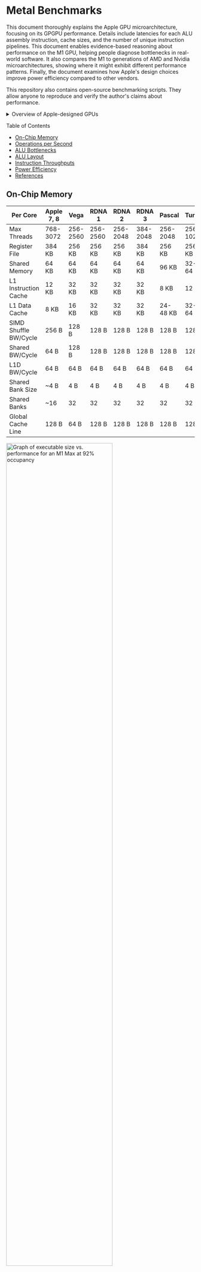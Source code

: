 # Metal Benchmarks

This document thoroughly explains the Apple GPU microarchitecture, focusing on its GPGPU performance. Details include latencies for each ALU assembly instruction, cache sizes, and the number of unique instruction pipelines. This document enables evidence-based reasoning about performance on the M1 GPU, helping people diagnose bottlenecks in real-world software. It also compares the M1 to generations of AMD and Nvidia microarchitectures, showing where it might exhibit different performance patterns. Finally, the document examines how Apple's design choices improve power efficiency compared to other vendors.

This repository also contains open-source benchmarking scripts. They allow anyone to reproduce and verify the author's claims about performance.

<details>
<summary>Overview of Apple-designed GPUs</summary>

| Apple GPU | Generation | Clock Speed | Cores | GFLOPS F32 | GFLOPS F16 | GOPS I16/I32 | L2 Cache | L3 Cache |
| --------- | ---------- | ----------: | ----: | ---------: | ---------: | -----------: | -------: | -------: |
| A14 | Apple 7 | 1278 MHz | 4 | 654 | 1309 | 654 | TBD | 16 MB |
| M1 | Apple 7 | 1278 MHz | 8 | 2617 | 2617 | 1309 | 768 KB | 8 MB |
| M1 Pro | Apple 7 | 1296 MHz | 16 | 5308 | 5308 | 2654 | 256 KB | 24 MB |
| M1 Max | Apple 7 | 1296 MHz | 32 | 10620 | 10620 | 5308 | 512 KB | 48 MB |
| M1 Ultra | Apple 7 | 1296 MHz | 64 | 21230 | 21230 | 10620 | 1 MB | 96 MB |
| A15 | Apple 8 | 1338 MHz | 5 | 1713 | 1713 | 856 | TBD | 32 MB |
| M2 | Apple 8 | 1398 MHz | 10 | 3579 | 3579 | 1789 | ~1.5 MB | 8 MB |
| A16 | Apple 8 | ~1398 MHz | 5 | ~1789 | ~1789 | ~895 | TBD | 24 MB |
| M2 Pro | Apple 8 | 1398 MHz | 19 | 6800 | 6800 | 3400 | ~512 KB | 24 MB |
| M2 Max | Apple 8 | 1398 MHz | 38 | 13600 | 13600 | 6800 | ~1 MB | 48 MB |

</details>

Table of Contents
- [On-Chip Memory](#on-chip-memory)
- [Operations per Second](#operations-per-second)
- [ALU Bottlenecks](#alu-bottlenecks)
- [ALU Layout](#alu-layout)
- [Instruction Throughputs](#instruction-throughputs)
- [Power Efficiency](#power-efficiency)
- [References](#references)

## On-Chip Memory

| Per Core              | Apple 7, 8 | Vega     | RDNA 1    | RDNA 2   | RDNA 3 | Pascal | Turing | Ampere, Ada |
| --------              | ---------- | -----    | --------- | ------   | ------ | ------ | ------ | ----------- |
| Max Threads           | 768-3072   | 256-2560 | 256-2560  | 256-2048 | 384-2048 | 256-2048 | 256-1024 | 256-1536 |
| Register File         | 384 KB     | 256 KB   | 256 KB    | 256 KB   | 384 KB | 256 KB | 256 KB | 256 KB |
| Shared Memory         | 64 KB      | 64 KB    | 64 KB     | 64 KB    | 64 KB | 96 KB | 32-64 KB | 8-100 KB |
| L1 Instruction Cache  | 12 KB      | 32 KB    | 32 KB     | 32 KB    | 32 KB | 8 KB | 12 KB | 32 KB |
| L1 Data Cache         | 8 KB       | 16 KB    | 32 KB     | 32 KB    | 32 KB | 24-48 KB | 32-64 KB | 28-120 KB |
| SIMD Shuffle BW/Cycle | 256 B      | 128 B    | 128 B     | 128 B    | 128 B | 128 B | 128 B | 128 B |
| Shared BW/Cycle       | 64 B       | 128 B    | 128 B     | 128 B    | 128 B | 128 B | 128 B | 128 B |
| L1D BW/Cycle          | 64 B       | 64 B     | 64 B      | 64 B     | 64 B | 64 B | 64 B | 64 B |
| Shared Bank Size      | ~4 B       | 4 B      | 4 B       | 4 B      | 4 B | 4 B | 4 B | 4 B |
| Shared Banks          | ~16        | 32       | 32        | 32       | 32 | 32 | 32 | 32 |
| Global Cache Line     | 128 B      | 64 B     | 128 B     | 128 B    | 128 B | 128 B | 128 B | 128 B |

<img src="./Documentation/Instruction_Cache_M1_Max.png" alt="Graph of executable size vs. performance for an M1 Max at 92% occupancy" width="75%" />

## Operations per Second

The A14 and M1 come from the Apple 7 GPU family. However, the A14 core has half the FP32 processing power. A few months before the M1 launched, Nvidia's Ampere GPUs doubled FP32 performance while keeping everything else constant. _<b> This event likely inspired Apple to take the same approach.</b>_ It happened early enough in the chip design process for Apple to revise the M1 architecture, but probably not the A14. Or, an A14 prototype with double FP32 throughput consumed too much power or die area.

Future chips will likely retain the same ratio of F32:F16:I32 compute power (most vendors recently converged on 256 FP32 OPs/clock). The microarchitecture may become mostly "frozen" as Moore's Law grinds to a halt. Future improvements will include hardware-accelerated ray tracing, but not tensor cores. Apple's "tensor core" is the `simdgroup_matrix` instruction, which improves ALU utilization of existing FP32 pipelines (M1+) and FP16 pipelines (A14). AI advancements could continue in the Neural Engine, such as FP8.

| Per Core-Cycle | A14 | M1, A15 | Vega | RDNA 1, 2 | RDNA 3 | Pascal | Turing | Ampere, Ada |
| -------- | ------- | ------- | ----- | --------- | ------ | ------ | ------ | ----------- |
| F16 OPs (FMA) | 256 | 256 | 256 | 256 | 256 | 4   | 256 | 256 |
| F32 OPs (FMA) | 128 | 256 | 128 | 128 | 256 | 256 | 128 | 256 |
| F64 OPs (FMA) | &le;3.8e | &le;3.8e | 8   | 8   | 4   | 8   | 4   | 4   |
| F16 Adds      | 128 | 128 | 128 | 128 | 128 | 2   | 128 | ~128 |
| F32 Adds      | 64  | 128 | 64  | 64  | 128 | 128 | 64  | ~128 |
| F64 Adds      | &le;3.6e | &le;3.6e | 4   | 4   | 2   | 4   | 2   | 2   |
| F32 Exp2      | 32  | 32  | 32  | 32  | ~32 | 32  | 16  | 16  |
| F32 Recip     | 21  | 21  | 32  | 32  | 25  | 32  | 16  | 16  |
| F32 Rsqrt     | 16  | 16  | 32  | 32  | 20  | 32  | 16  | 16  |
| F32 Sine      | 9   | 9   | 32  | 32  | TBD | 32  | 16  | 16  |

_"e" means throughput of emulated IEEE-compliant FP59 (e11m48) - ADD at 1:36, MUL at 1:52, FMA at 1:68. It does not consider optimized dot product functions, which have higher throughput by spending less time unpacking mantissas. We can also sacrifice exponent bits (non-IEEE e8m48) to triple the throughput. Many GPUs emulate I64 arithmetic, so it also makes sense to report emulated F64 performance._

| Per Core-Cycle | Apple 7, 8 | Vega | RDNA 1, 2 | RDNA 3 | Pascal | Turing | Ampere, Ada |
| -------- | ------- | ----- | --------- | ------ | ------ | ------ | ----------- |
| I16 Adds | 128 | 128 | 128 | 128 | 128 | 64 | ~128 |
| I16 Muls | 32  | TBD | 128 | 128 | 32  | 64 | 64  |
| I32 Adds | 128 | 64  | 64  | 64  | 128 | 64 | ~128 |
| I32 Muls | 32  | 16  | 16  | 16  | 32  | 64 | 64 |
| I64 Adds | 32  | TBD  | ~32  | 16  | 32 | ~32 | ~32 |
| I64 Muls | 8   | TBD | 4   | 4   | 8 | ~16 | ~16  |
| I32 Bitwise | 128 | 64 | 64 | 64 | 128 | 64 | 64 |
| I32 Bitshift | 32 | 64 | ~64 | ~64 | 64  | 64 | 64 |

## ALU Bottlenecks

In low-occupancy situations, or situations with heavy register dependencies, F16/I16 is significantly faster than F32/I32. For back-to-back dependent FMUL, there's a 0.84-cycle throughput penalty for a 32-bit register dependency (1.84 total). When switching to a 16-bit register, that's a 0.56-cycle throughput penalty (1.56 total). In a minimum-occupancy situation, combined latencies are 6.6 and 3.9 cycles. The gap widens to 11.3 vs 3.9 for low-occupancy FMA. Now it makes sense why Apple pushes for half-precision in Metal.

> These tables reflect a sub-optimal shader setup. Later benchmarks reduced the absolute latency to 3 cycles (FFMA16, FADD32, FMUL32) and 6 cycles (FFMA32).

<details>
<summary>Tables for FMUL, FADD, IADD, FFMA</summary>

| ILP | Occupancy | Instruction | F32/I32 Cycles | F16/I16 Cycles |
| - | - | - | - | - |
| 1 | 4 simds/core | FMUL, FADD, IADD | 6.60 | 3.92 |
| 2 | 4 simds/core | FMUL, FADD, IADD | 5.59 | 2.49 |
| 3 | 4 simds/core | FMUL, FADD, IADD | 5.14 | 2.55 |
| 4 | 4 simds/core | FMUL, FADD, IADD | 2.86 | 1.78 |
| 1 | 8 simds/core | FMUL, FADD, IADD | 3.44 | 2.16 |
| 2 | 8 simds/core | FMUL, FADD, IADD | 3.08 | 1.46 |
| 3 | 8 simds/core | FMUL, FADD, IADD | 2.78 | 1.47 |
| 4 | 8 simds/core | FMUL, FADD, IADD | 1.58 | 1.26 |
| 1 | 88 simds/core | FMUL, FADD, IADD | 1.84 | 1.56 |
| 2 | 88 simds/core | FMUL, FADD, IADD | 1.73 | 1.05 |
| 3 | 88 simds/core | FMUL, FADD, IADD | 1.37 | 1.04 |
| 4 | 88 simds/core | FMUL, FADD, IADD | 1.01 | 1.02 |

_ILP stands for instruction-level parallelism. It is the number of operations you could theoretically execute in parallel, on a superscalar processor._

| ILP | Occupancy | Instruction | FP32 Cycles | FP16 Cycles |
| - | - | - | - | - |
| 1 | 4 simds/core | FFMA | 11.34 | 3.94 |
| 2 | 4 simds/core | FFMA | 8.36 | 2.44 |
| 3 | 4 simds/core | FFMA | 4.46 | 2.55 |
| 4 | 4 simds/core | FFMA | 2.75 | 1.79 |
| 1 | 8 simds/core | FFMA | 5.71 | 2.15 |
| 2 | 8 simds/core | FFMA | 4.24 | 1.40 |
| 3 | 8 simds/core | FFMA | 2.75 | 1.47 |
| 4 | 8 simds/core | FFMA | 1.60 | 1.29 |
| 1 | 88 simds/core | FFMA | 1.99 | 1.56 |
| 2 | 88 simds/core | FFMA | 1.87 | 1.04 |
| 3 | 88 simds/core | FFMA | 1.35 | 1.04 |
| 4 | 88 simds/core | FFMA | 1.02 | 1.02 |

</details>

The graphs below depict scalar instructions per cycle across the entire compute unit. This metric relates to the reciprocal of amortized cycles/instruction (throughput). FADD, FMUL, FFMA, and IADD have the same latency/throughput characteristics. As long as FFMA is performed as `(x * y) + y`, it will only have two register dependencies. In this situation only, it behaves similarly to `FADD`.

| ![Instructions per cycle (ILP = 1)](./Documentation/Instructions_Cycle_ILP_1.png) | ![Instructions per cycle (ILP = 2)](./Documentation/Instructions_Cycle_ILP_2.png) |
| - | - |
| ![Instructions per cycle (ILP = 3)](./Documentation/Instructions_Cycle_ILP_3.png) | ![Instructions per cycle (ILP = 4)](./Documentation/Instructions_Cycle_ILP_4.png) |

_Note that ALU utilization maxes out at 24 simds/core. This is also the lowest occupancy you can create by over-allocating registers. Apple would rather you spill to device memory than create chances to decrease ALU utilization. ALU utilization can be predicted reliably, just by scanning the instruction mix. This simplicity may help the GPU predict the minimum power needed to reach maximum performance._

Recently, someone pointed out a way to achieve 95% FP32 utilization with ILP=1. Perform a series of FFMAs in the form `(x * x) + 1`. This doubles throughput compared to (e.g. `(x * y) + 1`) because only one operand is live inside the register cache. The scheduler doesn't require extra bandwidth to fetch a `y` value. The halving of bandwidth makes it behave like FP16 with two operands. My instruction throughput benchmarks looped with several pieces of data per thread, probably impossible to fit inside the register cache. I never tried single-operand benchmarks like `(x + x)`, `(x * x)` because the compiler always optimized them away.

## ALU Layout

Apple described each GPU core as having 128 ALUs. These generally correspond to all the pipelines necessary to sustain one scalar instruction/cycle. Integer pipelines process both I32 and U32 with the same latency. Most pipelines can accept 16-bit operands or write 16-bit results, with zero additional cost. The Apple GPU core has four schedulers, each dispatching one instruction from one simd (32 threads) per cycle. In real-world workloads, significant register cache bottlenecks mean it's best to pretend they have different modes:

- single-dispatching from 3 simds
- dual-dispatching from 2 simds
- quadruple-dispatching from 1 simd

Single-dispatching only occurs at ILP=1 for 16-bit data types. Dual-dispatching is the preferred approach at low occupancy and/or low ILP, and required to fully utilize FP16/I16. Many workloads can work fine in this mode; the complex pipeline runs one 32-wide instruction/simd every 4 cycles (one/2 simds every 2 cycles). That pipeline is over-saturated even at ILP=1, while SIMD shuffle bandwidth is perfectly saturated.

> As a reminder, the additional 32-bit pipelines on Ampere/RDNA3 GPUs struggle to be fully utilized. Apple's dual-dispatch from 2 simds mode is a remnant of the PowerVR architecture. It could only execute F32 instructions at 2 IPC anyway, so what's the point in dispatching from 4 simds concurrently? This scheme prevents fully utilizing I32 instructions (except when ILP=4), but GPU workloads are predominantly F32. It failed spectacularly when F32 got upgraded to 4 IPC of compute power.

On A14, we either have separate F16 and F32 pipelines or rate-limited F32 pipelines. This reflects how Metal Frame Capture shows separate statistics for "F16 utilization" and "F32 utilization". It also reflects Apple's statement of "twice the F32 pipelines" in their A15 video. This scheme utilizes mixed-precision F16/F32 compute similar to RDNA 2 (the F32 pipelines [provide half the total](https://www.realworldtech.com/forum/?threadid=197759&curpostid=197993) F16 power via emulation). We omit the A14 design for simplicity.

---

FP32, integer and conditional pipeline:
- Only one sub-pipeline simultaneously utilized.
- 4 cycles: F/IADD32 fusable with LSHIFT32(k=1-4)
- 4 cycles: F/ICMPSEL16, F/ICMPSEL32
- 4 cycles: BITWISE32
- 4 cycles: FMUL/FFMA16, FMUL/FFMA32

FP32, integer and conditional pipeline:
- Only one sub-pipeline simultaneously utilized.
- 4 cycles: F/IADD32 fusable with LSHIFT32(k=1-4)
- 4 cycles: F/ICMPSEL16, F/ICMPSEL32
- 4 cycles: BITWISE32
- 4 cycles: FMUL/FFMA16, FMUL/FFMA32

FP32, integer and conditional pipeline:
- Only one sub-pipeline simultaneously utilized.
- 4 cycles: F/IADD32 fusable with LSHIFT32(k=1-4)
- 4 cycles: F/ICMPSEL16, F/ICMPSEL32
- 4 cycles: BITWISE32
- 4 cycles: FMUL/FFMA16, FMUL/FFMA32

FP32, integer and conditional pipeline:
- Only one sub-pipeline simultaneously utilized.
- 4 cycles: F/IADD32 fusable with LSHIFT32(k=1-4)
- 4 cycles: F/ICMPSEL16, F/ICMPSEL32
- 4 cycles: BITWISE32
- 4 cycles: FMUL/FFMA16, FMUL/FFMA32

Integer and complex math pipeline:
- Only one sub-pipeline simultaneously utilized.
- 4 cycles: IMAD32\*
- 4 cycles: LSHIFT32, BITEXTRACT32, BITREV32, POPCOUNT32
- 4 cycles: CONVERT(F->I), CONVERT(I->F), RINT, FRACT
- 4 cycles: EXP2, LOG2
- 6 cycles: RECIP
- 8 cycles: RSQRT
- 8 cycles: IMUL(32x32=64)
- 10 cycles: SIN_PT_1 + SIN_PT_2

\* You might imagine a way to exceed 128 Int OPs/cycle/core. Issue an IMAD32, then 3 subsequent IADD32 instructions. That would be 5 adds/multiplies issued in 4 cycles (160/cycle/core). However, this scheme does not work in practice. Perhaps the add part of IMAD32 occupies one of the dedicated IADD32 pipelines.

---

Vocabulary Note: Concurrency means the number of times each pipeline's circuitry is physically duplicated. For example, a 4-cycle operation needs 4 pipelines/ALU to reach 1 cycle/instruction throughput.

> Little's Law: Concurrency = Latency / Throughput
> 
> Cycles Throughput = Cycles Latency / (Pipelines/ALU)

The schematic above is imaginary. In reality, each ALU has a single 4-stage pipeline. Each "integer and conditional pipeline" above is one of 4 slots in the pipeline. Throughput benchmarks below show FADD and FFMA potentially taking 2 cycles, while FCMPSEL takes 4. This explains how FP16 FADD throughput at ILP=1 saturates at 8 simds/core (2/scheduler) and not 16 simds/core (4/scheduler). We could adjust the mental model to represent one very complex pipeline with different latencies for different instructions. Doing so will not change most performance patterns it predicts.

Nonetheless, it's helpful to understand whether hardware is being physically duplicated. The 4 FP32/I32 "integer and conditional pipeline" instances above (512/core) share a common multiplier (128/core), each taking a single cycle to multiply two mantissas. The "integer and complex math pipeline" instances (128/core) actually forward to a set of SFUs (special function units, 32/core). These accept instructions every cycle, but appear as 4 cycles because they're shared among schedulers. Very complex transcendental instructions (RECIP, SIN) have pipeline depths larger than 4 cycles. However, only 4 numbers can reside in the pipeline simultaneously. This makes them appear like 4 separate ALUs, each processing only one value simultaneously.

## Instruction Throughputs

Throughput and latency are measured in cycles. If listed with a comma, throughputs were tested on multiple chips (A14, M1 Max). Latencies are recorded in two forms separated by a dash. First, half the best recorded throughput at 2 simds/core and ILP = 1. Second, the best recorded throughput at 4 simds/core and ILP = 1. The second is the most accurate. To find accurate latencies, benchmarks issue 250x the amount of work needed to fully occupy a core's register file.

<details>
<summary>Control group (calibration)</summary>

| No Operations | Throughput | Virtual Repetitions |
| ------- | ---------- | ----- |
| 2-4 simds, 16-bit | &ge;1.17 | 1440 |
| 2-4 simds, 16-bit | &ge;2.34 | 720 |
| 2-4 simds, 16-bit | &ge;4.68 | 360 |
| 2-4 simds, 16-bit | &ge;7.02 | 240 |
| 2-4 simds, 16-bit | &ge;14.04 | 120 |
| 2-4 simds, 32-bit | &ge;1.27-1.70 | 1440 |
| 2-4 simds, 32-bit | &ge;3.40 | 720 |
| 2-4 simds, 32-bit | &ge;6.80 | 360 |
| 2-4 simds, 32-bit | &ge;10.20 | 240 |
| 2-4 simds, 32-bit | &ge;13.60 | 120 |

_At a minimum, the numbers above should be subtracted from measured latencies. However, the original raw latencies will be presented in the tables._

</details>

<details>
<summary>Floating-point performance</summary>

| Float Instruction | Throughput | Raw Latency | Adjusted Latency |
| -------------------------- | ------ | ------- | ------- |
| FADD16 | 1, 1 | 2.97-3.33 | 2.16 |
| FMUL16 | 1, 1 | 2.98-3.34 | 2.17 |
| FFMA16 | 1, 1 | 2.97-3.35 | 2.18 |
| FADD32 | 2, 1 | 3.50-3.90 | 2.20 |
| FMUL32 | 2, 1 | 3.50-3.91 | 2.21 |
| FFMA32 | 2, 1 | 3.50-3.91 | 2.21 |
| CONVERT(F->I32) | 4 | 3.78-5.36 | 3.66 |
| RINT32 | 4 | 3.78-5.36 | 3.66 |
| TRUNC32 | 4 | TBD | ~4 |
| RECIP16 | 6 | TBD | 6.50 |
| RECIP32 | 6 | 5.80-8.20 | 6.50 |
| RSQRT16 | 8, 8 | 7.11-9.78 | 8.61 |
| RSQRT32 | 8, 8 | 7.13-10.69 | 8.99 |
| Precise RSQRT32 | 8, 8 | 7.13-10.69 | 8.99 |
| SIN_PT_1 | &lt;10 | TBD | &lt;10 |
| SIN_PT_2 | &lt;10 | TBD | &lt;10 |
| EXP2_16 | 4.00 | 5.38-5.79 | 4.62 |
| LOG2_16 | 4.00 | 5.38-5.79 | 4.62 |
| EXP2_32 | 4.00 | 5.38-6.01 | 4.31 |
| LOG2_32 | 4.00 | 5.36-6.01 | 4.31 |
| Precise EXP2_32 | 4.00 | 5.38-6.01 | 4.31 |
| Precise LOG2_32 | 4.00 | 5.38-6.01 | 4.31 |
| FMAX32 | 1, 1 | 6.11-6.44 | 4.74 |
| FMIN32 | 1, 1 | 6.11-6.44 | 4.74 |
| FCMPSEL16 | 1, 1 | 2.98-3.34 | 2.17 |
| FCMPSEL32 | 1, 1 | 6.11-6.44 | 4.74 |

| Instruction Sequence | Throughput | Raw Latency | Optimal Repetitions |
| -------------------------- | ------ | ------- | ---- |
| CONVERT(F->I64) | 7.11 | 10.30-12.67 | 240 |
| FRACT32 | 4.00 | 5.94-7.07 | 960 |
| FREXP | TBD | TBD | TBD |
| ROUND_INF | 8.18 | 20.98-21.38 | 240 |
| FMEDIAN16 | 6.54 | 15.00-16.41 | 120-240 |
| FMEDIAN32 | 3.65 | 9.20-10.86 | 360-480 |
| DIV16 | 6.01 | 8.58-9.36 | 960 |
| DIV32 | 6.01 | 7.62-8.90 | 960 |
| SQRT16 | 8 | 9.56-10.74 | 960 |
| SQRT32 | 8 | 8.57-11.13 | 960 |
| SIN16 | 13.56 | 23.78-27.90 | 240 |
| SINPI16 | 18.64 | 34.42-39.47 | 120-240 |
| SIN32 | 14.28 | 23.04-27.35 | 240 |
| COS32 | 14.28 | 23.04-27.35 | 240 |
| SINPI32 | 25.03 | 52.58-56.44 | 48-72 |
| EXPE_32 | 4.00 | 7.61-7.66 | 960 |
| LOGE_32 | 4.00 | 7.61-7.66 | 960 |
| EXP10_32 | 4.00 | 7.61-7.66 | 960 |
| LOG10_32 | 4.00 | 7.61-7.66 | 960 |
| Precise RECIP32 | 10.46 | 24.99-28.48 | 120 |
| Precise DIV32 | &le;30.65 | TBD | 48 |
| Precise SQRT32 | 15.03 | 34.27-37.12 | 72 |
| Precise SIN32 | 24.39 | 224.42-225.66 | 240 |
| Precise SINPI32 | 29.08 | 56.16-64.09 | 48 |

| Instruction Sequence | Actual Instructions |
| -------------------------- | ------ |
| DIV32 | RECIP32 + FMUL32 |
| FRACT32 | TRUNC32 + FADD32 |
| TRIG_REDUCE | FMUL32 + FRACT32 + FFMA32 |
| SIN32 | TRIG_REDUCE + SIN_PT_1 + SIN_PT_2 |
| COS32 | TRIG_REDUCE + SIN_PT_1 + SIN_PT_2 |

</details>

<details>
<summary>Integer performance</summary>

| Int Instruction | Throughput | Raw Latency | Adjusted Latency |
| -------------------------- | ------ | ------- | ---- |
| IADD16 | 1, 1 | 2.97-3.34 | 2.17 |
| IMUL16 | 4, 4 | 4.20-5.39 | 3.69 |
| IMAD16 | 4, 4 | 4.18-5.38 | 3.68 |
| IMUL(16x16=32) | 4 | 4.14-5.56 | 3.86 |
| IMAD((16x16=32)+32) | 4 | 4.34-5.67 | 3.97 |
| IADD32 | 1, 1 | 3.51-3.91 | 2.21 |
| IMUL32 | 4, 4 | 4.30-5.72 | 4.02 |
| IMAD32 | 4, 4 | 4.30-5.72 | 4.02 |
| IMULHI32 | 8.01 | 10.59-11.53 | 9.83 |
| IMUL(32x32=64) | 8.01 | 10.59-11.54 | 9.84 |
| IADDSAT32 | 1.02 | 3.53-3.92 | 2.75 |
| BITEXTRACT32\* | 4.01 | 4.30-5.72 | 4.02 |
| BITINSERT32\*\* | &le;4.42 | TBD | TBD |
| BITWISE32 | 1.06 | TBD | TBD |
| BITREV32 | 4.00 | 3.76-5.32 | 3.62 |
| POPCOUNT32 | 4.00 | 3.76-5.32 | 3.62 |
| IMAX32 | 1, 1 | 6.11-6.44 | 4.74 |
| IMIN32 | 1, 1 | 6.11-6.44 | 4.74 |
| ICMPSEL16 | 1, 1 | 2.98-3.34 | 2.17 |
| ICMPSEL32 | 1, 1 | 6.11-6.44 | 4.74 |

_\* BITEXTRACT32 must extract a number of bits known at compile-time. Otherwise, throughput is 8 cycles. For BITINSERT32, the offset must be known at compile-time. Creating the offset dynamically worsens throughput to ~8 cycles. Creating the number of bits dynamically worsens throughput to ~12 cycles, regardless of how the offset is created._

_\*\* Based on results of the instruction sequence BITINSERT32 + ADD32, BITINSERT32 might not be a unique instruction. This conclusion conflicts with Dougall Johnson's [G13 GPU reference](https://dougallj.github.io/applegpu/docs.html). I cannot set up a proper benchmark without the compiler optimizing everything away._

| Instruction Sequence | Throughput | Raw Latency | Optimal Repetitions |
| -------------------------- | ------ | ------- | ----- |
| IMADHI16 | 4 | 6.23-7.29 | 720 |
| BITWISE32 + ADD32 | 2.11 | 5.56-6.44 | 720 |
| BITINSERT32 + ADD32 | 4.42 | 9.56-10.23 | 240-360 |
| BITREV16 | 4 | 5.76-6.76 | 480 |
| BITROTATE32 | 8.20 | 22.84-22.70 | 720-1440 |
| RHADD16 | 4 | 15.65-16.42 | 480 |
| RHADD32 | 6 | 18.96-20.89 | 240 |
| CLZ32 | 4.05 | 7.67-9.33 | 480-960 |
| LSHIFT32\* | 4.01 | 5.56-6.74 | 720 |
| RSHIFT32\* | 7.89 | 10.80-12.19 | 720 |
| ABSDIFF32 | 4.03 | 8.27-9.97 | 480-1440 |
| IADD(32+32=64) | 3.07 | 6.89-7.86 | 480 |
| IADD(64+32=64) | 3.30 | 9.63-9.78 | 360-480 |
| IADD(64+64=64) | 4.68 | 10.01-11.62 | 360 |
| IMUL(64x64=64) | 16.06 | 15.18-21.72 | 240 |
| IMADHI32 | 8.01 | 9.04-11.61 | 720 |
| IMAD((32x32=32)+64) | 4.80 | 11.21-12.26 | 360 |
| IMAD((32x32=64)+64) | 8.03 | 19.04-19.85 | 720-960 |
| IMAD((64x64=64)+64) | 16.58 | 21.32-25.94 | 180 |
| IMULHI64 | 22.22 | 37.87-45.32 | &le;120 |

_\* When the shift amount is unknown at compile time, LSHIFT32 and RSHIFT32 appear like multi-instruction sequences according to the 12 KB instruction cache. I cannot specify a constant amount without the compiler optimizing it away._

| Instruction Sequence | Actual Instructions |
| -------------------------- | ------ |
| IMADHI16 | IMUL32 + REG_MOVE\* |
| IADD(32+32=64) | IADD32 + ICMPSEL32\* + IMMEDIATE_MOVE32 |
| IADD(64+32=64) | IADD32 + ICMPSEL32 + IADD32 |
| IADD64 | IADD32 + ICMPSEL32 + IADD32 + IADD32 |
| IMUL64 | ~6 instructions |
| IMAD64 | ~8 instructions |
| IMULHI64 | &ge;12 instructions |

_\* Register move may be implemented through an instruction that adds zero._

_\* To check for overflow, you only need one integer comparison. The overflowed sum is always smaller than either input._

</details>

<details>
<summary>64-bit integer math</summary>

According to the Metal Feature Set Tables, the A11 and later have "64-bit integer math". The GPU takes 4 cycles to add two 64-bit integers, the same time it would take to emulate through 32-bit. The IADD64 operation interferes FADD32/IADD32 in the following way:

> Throughput &ge; 4(number IADD64s) + 1(number IADD32s) + 1(number FADD32s)

The number of optimal repetitions is 360, instead of 1440 like native instructions. This strongly suggests that IADD64 occurs via emulation (4 instructions). However, IMUL64 utilizes specialized hardware. IMUL(32x32=64) takes 8 cycles and IMAD32 takes 4 cycles. An IMUL(64x64=64) can be accomplished through one IMUL(32x32=64) and two IMAD32 instructions, taking 16 cycles. The 8-cycle expanded multiplication is the "hardware acceleration" that makes IMUL64 faster than pure emulation. The GPU may also accelerate 64-bit bitshifts, but I have not tested this theory.

IMUL(32x32=64) only takes 8 cycles with the following Metal code. Do not explicitly split it into IMUL32 and IMULHI32, which takes 12 cycles. A 64-bit addition can also be fused into this multiply, at zero amortized cost.

```metal
// 12 cycles - don't do this.
ulong naive_mul32x32_64(uint x, uint y) {
  uint lo = x * y;
  uint hi = mulhi(x, y);
  return as_type<ulong>(uint2(lo, hi));
}

// 8 cycles
ulong mul32x32_64(uint x, uint y) {
  return ulong(x) * ulong(y);
}

// 12 cycles
ulong mul64x32_64(ulong x, uint y) {
  return x * ulong(y);
}

// 16 cycles
ulong mul64x64_64(ulong x, ulong y) {
  return x * y;
}
```

</details>

<details>
<summary>Mixed workload performance</summary>

| Instruction Sequence | Throughput |
| -------------------------- | ------ |
| 4 FADD/FFMA/IADD16 | 4.12 |
| 4 FADD/FFMA/IADD32 | 4.12 |
| 2 IADD32 + 2 IADD16 | 4.16 |
| 2 FADD/FFMA32 + 2 FADD/FFMA16 | 4.16 |
| IMUL/MAD16 + 3 FADD/FFMA/IADD16 | 4.84 |
| IADD32 + 4 FADD16 | 5.16 |
| IMUL32 + 4 FADD16 | 5.56 |
| IMAD16 + 4 IADD16 | 5.88 |
| IMAD32 + 4 IADD16 | 6.08 |
| 2 IMAD16 + 4 IADD16 | 9.68 |
| 2 IMAD32 + 4 IADD16 | 9.20 |
| 3 IMAD32 + 2 IADD16 | 12.00 |
| IADD64 + 3 FADD32 | 7.36 |
| IADD64 + 3 IADD32 | 7.32 |
| IADD64 + 4 IADD16 | 8.96 |
| 2 IADD64 + 2 FADD32 | 15.20 |
| 2 IADD64 + 2 IADD32 | 15.24 |
| IADD64 + 2 IADD32 + 2 IADD16 | 9.04 |
| 2 IMAD((32x32=32)+64=64) + 4 IADD16 | 13.04 |
| 2 IMUL32 + 4 IADD16 | 9.20 |
| 2 IMAD32 + 4 IADD16 | 9.20 |
| IMAD32 + IMAD((32x32=32)+64) + 4 IADD16 | 11.16 |
| IMAD((32x32=32)+64) + 4 IADD16 | 8.44 |
| IADD64 + IMUL32 | 6.00 |
| IADD64 + IMAD32 | 6.04 |
| IADD64 + IMUL32 + LSHIFT32 | 10.36 |

_The last entries clearly prove IADD64 runs (at least partially) concurrently to IMUL32. This is promising for FP64 emulation, allowing IMUL-heavy multiplications to run concurrently with IADD-heavy mantissa additions. However, the benefit may be dwarfed by bit shifts. These are required to properly align two mantissas before addition. Dynamic bit shifts take 4 cycles and run serially to IMUL. Luckily, the bottleneck in the complex-integer pipeline still leaves FP32 pipelines open to concurrent computation._

| Instruction Sequence | Throughput |
| -------------------------- | ------ |
| IMUL32 + IADD32 | 4.00 |
| IMUL32 + 2 IADD32 | 4.12 |
| IMUL32 + 3 IADD32 | 5.36 |
| 3 IMUL32 + IADD32 | 12.00 |
| IMAD32 + IADD32 | 4.00 |
| IMAD32 + 2 IADD32 | 4.12 |
| IMAD32 + 3 IADD32 | 5.40 |
| 3 IMAD32 + IADD32 | 12.08 |
| IMAD32 + LSHIFT32 | 8.02 |
| IMUL32 + BITREV32 | 8.00 |
| IMAD32 + BITREV32 | 8.00 |
| IMAD32 + POPCOUNT32 | 8.00 |
| IMUL32 + FMUL32 | 4.00 |
| IMUL32 + 2 FMUL32 | 4.00 |
| IMUL32 + 3 FMUL32 | 5.20 |
| IMUL32 + BITWISE32 | 4.00 |
| IMUL32 + FADD32 | 4.00 |
| IMUL32 + FADD32 + BITWISE32 | 4.24 |
| IMUL32 + RINT32 + FADD32 + BITWISE32 | 8.02 |
| IMUL32 + FRACT32 + FADD32 + BITWISE32 | 8.22 |
| IMUL32 + RINT32 + BITWISE32 | 8.02 |
| RINT32 + BITWISE32 | 4.01 |
| RINT32 + FRACT32 + 2 BITWISE32 | 8.02 |
| RINT32 + LSHIFT32 + 2 BITWISE32 | 8.02 |
| FRACT32 + LSHIFT32 + 2 BITWISE32 | 8.48 |
| FRACT32 + LSHIFT32 + BITWISE32 | 8.08 |
| FRACT32 + IMUL32 + BITWISE32 | 8.08 |
| FRACT32 + BITREV32 + BITWISE32 | 8.04 |
| FRACT32 + IADD32 + BITWISE32 | 4.88 |
| RINT32 + IADD32 + BITWISE32 | 4.06 |

| Instruction Sequence | Throughput |
| -------------------------- | ------ |
| Fast EXP2_32 + LOG2_32 | 8.00 |
| Fast EXP2_32 + FMUL32 | 4.02 |
| Fast EXP2_32 + 2 FMUL32 | 4.08 |
| Fast EXP2_32 + 3 FMUL32 | 5.20 |
| Fast RECIP32 + FMUL32 | 6.04 |
| Fast RECIP32 + 2 FMUL32 | 6.04 |
| Fast RECIP32 + 3 FMUL32 | 6.16 |
| Fast DIV32 + FMUL32 | 6.24 |
| Fast DIV32 + 2 FMUL32 | 7.16 |
| Fast DIV32 + 3 FMUL32 | 7.40 |
| Fast EXP2_32 + IMUL32 | 9.94 |
| Fast RSQRT32 + IMUL32 | 12.90 |
| Fast RSQRT32 + LSHIFT32 | 12.90 |
| Fast RSQRT32 + IADD32 | 8.02 |
| Fast RSQRT32 + IADD(32+32=64) | 8.02 |
| Fast RSQRT32 + IMUL(32x32=64) | 17.14 |
| Fast RECIP32 + IMUL32 | 11.12 |
| Fast RECIP32 + IMUL(32x32=64) | 15.60 |
| Fast EXP2_32 + RSQRT32 | 10.85 |
| Fast EXP2_32 + RECIP32 + 2 FFMA32 | 8.76 |
| Fast RSQRT32 + RECIP32 | 10.86 |
| Fast EXP2_32 + RSQRT32 + DIV32 | 16.08 |
| Fast EXP2_32 + RSQRT32 + DIV32 + IMUL32 | 24.04 |
| Fast DIV32 + IMUL32 | 11.14 |
| Fast EXP2_32 + SIN32 | 19.58 |
| Fast DIV_32 + SIN32 | 20.02 |
| Fast RSQRT32 + SIN32 | 22.82 |
| Fast SIN32 + FADD32 | 15.54 |
| Fast RSQRT32 + DIV32 | 14.02 |
| Fast EXP2_32 + DIV32 | 8.72 |
| Fast LOG2_32 + DIV32 | 9.68 |
| Fast EXP2_32 + RINT32 + FADD32 | 10.46 |

</details>

<details>
<summary>Intra-simd communication</summary>

| SIMD Instruction | Throughput | Raw Latency | Adjusted Latency |
| -------------------------- | ------ | ------- | --- |
| BALLOT | 2.02 | 5.39-5.44 | 4.27 |
| ICMP_BALLOT | 2.04 | 5.48-6.47 | 4.77 |
| FCMP_BALLOT | 2.04 | 5.48-6.47 | 4.77 |
| BROADCAST32 | 2.04 | 5.41-5.48 | 3.73 |
| SHUFFLE_ROTATE32 | 2.04 | 5.41-5.47 | 3.72 |
| SHUFFLE_NOROTATE32 | 2.04 | 5.41-5.48 | 3.73 |
| SUM\<F16\> | 17.10 | 25.17-27.94 | 26.77 |
| SUM\<F32\> | 14.54 | 25.95-29.25 | 27.55 |
| SUM\<I16\> | 17.16 | 30.14-35.05 | 33.88 |
| SUM\<I32\> | 16.64 | 28.07-34.27 | 32.57 |
| PRODUCT\<F16\> | 17.11 | 26.21-27.99 | 26.82 |
| PRODUCT\<F32\> | 14.65 | 26.14-29.26 | 27.56 |
| BITWISE_REDUCE16 | 16.25 | 28.51-31.73 | 30.56 |
| BITWISE_REDUCE32 | 14.53 | 25.62-29.49 | 27.79 |
| PREFIX_ESUM\<F32\> | 11.57 | 20.07-23.63 | 21.93 |
| PREFIX_ISUM\<F32\> | 12.60 | 23.91-25.96 | 24.26 |
| PREFIX_ESUM\<I32\> | 11.75 | 20.51-23.80 | 22.10 |
| PREFIX_ISUM\<I32\> | 13.01 | 23.05-26.48 | 24.78 |
| PREFIX_EPROD\<F32\> | 11.57 | 20.07-23.63 | 21.93 |
| PREFIX_IPROD\<F32\> | 12.60 | 23.91-25.96 | 24.26 |
| MATMUL\<F16x8x8\> | ~20.87 | TBD | ~40 |
| MATMUL\<F32x8x8\> | ~20.14 | TBD | ~40 |

| Instruction Sequence | Throughput | Raw Latency | Optimal Repetitions |
| --- | --- | --- | --- |
| SHUFFLE_RANDOM_SAME32 | 28.25 | 41.06-50.85 | 120-480 |
| SHUFFLE_RANDOM_DIFF32 | 32.32 | 45.49-55.27 | 72-240 |
| PRODUCT\<I16\> | 20.51 | 111.23-139.28 | &le;24-240 |
| PRODUCT\<I32\> | 20.42 | 120.33-124.89 | &le;24-360 |

| Quad Instruction | Throughput | Raw Latency | Adjusted Latency |
| -------------------------- | ------ | ------- | ---- |
| BROADCAST32 | 2.01 | 4.40-4.46 | 2.76 |
| SHUFFLE_ROTATE32 | 2.01 | 4.39-4.45 | 2.77 |
| SHUFFLE_DOWNUP32 | 2.01 | 4.39-4.45 | 2.77 |
| SHUFFLE_RANDOM_SAME32 | 2.01 | 4.39-4.44 | 2.74 |
| SHUFFLE_RANDOM_DIFF32 | 2.01 | 4.38-4.46 | 2.76 |
| SUM\<F16\> | 9.04 | 12.97-14.72 | 13.55 |
| SUM\<F32\> | 6.02 | 13.44-15.23 | 13.53 |
| SUM\<I16\> | 9.17 | 14.45-17.43 | 16.26 |
| SUM\<I32\> | 6.78 | 14.51-17.90 | 16.20 |
| PRODUCT\<F16\> | 9.03 | 13.01-14.74 | 13.57 |
| PRODUCT\<F32\> | 6.02 | 13.40-15.36 | 13.66 |
| BITWISE_REDUCE16 | 6.25 | 14.45-17.44 | 16.27 |
| BITWISE_REDUCE32 | 6.78 | 14.45-17.89 | 16.19 |
| PREFIX_ESUM\<F32\> | 2.03 | 6.54-6.78 | 5.08 |
| PREFIX_ISUM\<F32\> | 3.19 | 10.04-10.88 | 9.18 |
| PREFIX_ESUM\<I32\> | 2.69 | 6.54-6.80 | 5.10 |
| PREFIX_ISUM\<I32\> | 3.81 | 9.96-10.43 | 8.73 |
| PREFIX_EPROD\<F32\> | 2.03 | 6.54-6.78 | 5.08 |
| PREFIX_IPROD\<F32\> | 3.18 | 10.04-10.91 | 9.21 |

| Instruction Sequence | Throughput | Raw Latency | Optimal Repetitions |
| --- | --- | --- | --- |
| BALLOT\* | 3.02 | 6.79-6.88 | 720-1440 |
| ICMP_BALLOT\* | 3.01 | 13.24-13.63 | 720-1440 |
| FCMP_BALLOT\* | 3.01 | 13.24-13.63 | 720-1440 |
| PRODUCT\<I16\> | 9.96 | 81.28-98.25 | &le;24 |
| PRODUCT\<I32\> | 10.90 | 90.40-90.93 | &le;24 |

_\* Latency was best at 720 repetitions. Throughput was best at 1440 repetitions. Many genuine instruction sequences also have optimal throughput at more repetitions than latency. These are probably not genuine instruction sequences._

</details>

## Power Efficiency

The M1 Max has 32 GPU cores, but can perform up to 96 compute commands simultaneously. The A15 has slightly more the concurrency, performing 20 commands on 5 GPU cores. In comparison, all Nvidia GPUs top out at 128 concurrent commands. To reach the same concurrency, an Nvidia GPU must have at most 32-42 SMs. This is true for the RTX 3060, but not for more powerful GPUs. While the concurrency seems excessive for the purpose of multitasking, it has another purpose. Say that one task requires resources from 22 GPU cores, and another requires resources from 11. A naive GPU design would only permit 4 concurrent commands. That would allocate 16 GPU cores to the first task and 8 to the second, wasting the other 8. Apple's design lets you divide work more finely.

There's one more usage. The hypothetical workload divides evenly among 33 GPU cores, but we have 32. You could reimagine each task as requiring 32/33x the resources, but the new resource requirements are fractions. With the M1 GPU, you can divide an individual core into fractions. That drastically reduces the load imbalance between tasks 1 and 2. This benefit is most useful on A-series chips with only 3-5 GPU cores to subdivide. For the Mac, it's overkill but contributes to incredible (power) efficiency. I don't know whether the A15 has greater (4/3x) concurrency because it's from the Apple 8 generation, or because it's an A-series GPU.

This sub-core concurrency only happens among commands within the same `MTLComputeCommandEncoder`. For commands on different Metal command queues, there's only 2x concurrency across the entire GPU. This makes it similar to early dual-core CPUs, designed in part to be more responsive. Even if a background task is taking several frames, a high-priority UI command can quickly seize half the GPU cores. Beyond that purpose, there's little motive to create any circuitry for 3+ concurrent command queues.

<img src="./Documentation/Power_Performance_M1_Max.png" alt="Graph of power vs. performance for an M1 Max at 1296 MHz" width="75%" />

_The smallest data point has a single simd active, consuming 800 mW of power. Yes, that's 1/1000 the power of an RTX 4090 Ti. The Apple GPU conserves power at the granularity of individual vector ALUs. Instances of idleness might become rarer as ALU utilization approaches 100%. The scheduler would struggle to predict/compensate for them, therefore over-allocating power._

Apple GPUs have much smaller data caches than other vendors. The L1 is 8 KB, smaller than Vega (16 KB) and RDNA 3 (32 KB). Instruction cache is smaller than recent discrete GPUs. The L2 is tremendously small and varies wildly across their lineup. The M1 started with 768 KB, then shot down to 256 KB for the M1 Pro. It then rose intuitively to 1 MB for the M1 Ultra. The M2 generation is similar, with each chip maybe doubling capacity. For comparison, even the measly RTX 3050 has 2 MB of L2 cache.

By minimizing L1D, L1I, and L2, Apple reduces the amount of static power necessary for operation\*.  Smaller cache sizes consume less power, even less so for larger GPUs. The massive SLC, memory bandwidth, and incredibly low latency of the L2 makes up for less data cache. Low-latency\*\* L2 also minimizes the impact of L1I spills. For multi-cycle instructions, the GPU can reach 100% utilization\*\*\* while thrashing the L1I cache. I have not tested what happens when an executable overflows the L2 cache.

>\* Apple also reduces the amount of threadgroup memory bandwidth. Addressing circuitry probably cannot scale power consumption at the resolution of nanoseconds. The solution: make less of it. Instead, invest in industry-leading SIMD shuffle bandwidth and matrix instructions!

>\*\* Hyper-low latency L2 also creates a scheme where you need less L1D, making 8 KB possible.

>\*\*\* I have not tested this extrapolation, but it seems logical based on behavior of FFMA32.

One strange pattern, is smaller GPUs having larger cache sizes. The M1 has much more L2 than the M1 Pro, and the A14 has much larger L3 than M1. Extra cache helps to make up for lower bandwidth. Apple likely had to trade off between losing energy efficiency to L2 thrashing, and losing energy efficiency to extra static L2 power.

## References

<details>
<summary>Web pages</summary>

https://github.com/dougallj/applegpu

https://www2.eecs.berkeley.edu/Pubs/TechRpts/2016/EECS-2016-143.pdf

https://rosenzweig.io/blog/asahi-gpu-part-4.html

https://developer.apple.com/metal/Metal-Feature-Set-Tables.pdf

https://github.com/AsahiLinux/docs/wiki/HW:AGX

https://arxiv.org/pdf/1804.06826.pdf

https://arxiv.org/pdf/1905.08778.pdf

https://github.com/dougallj/applegpu/issues/21

https://chipsandcheese.com/2022/05/21/igpu-cache-setups-compared-including-m1/

https://www.techspot.com/article/2151-nvidia-ampere-vs-amd-rdna2/

https://www.realworldtech.com/forum/?threadid=197759&curpostid=197993
  
https://forum.beyond3d.com/threads/apple-powervr-tbdr-gpu-architecture-speculation-thread.61873

https://twitter.com/Golden_Reviewer/status/1576802505752576000

https://homes.cs.washington.edu/~wysem/publications/quals-gpgpu-vrf.pdf
  
https://chipsandcheese.com/2023/01/07/microbenchmarking-amds-rdna-3-graphics-architecture/
  
https://chipsandcheese.com/2022/11/02/microbenchmarking-nvidias-rtx-4090/

https://gpuopen.com/learn/rgp_1_14/

https://gpuopen.com/wp-content/uploads/2019/08/RDNA_Architecture_public.pdf

</details>

<details>
<summary>Patents related to the Apple GPU</summary>
  
https://www.freepatentsonline.com/y2019/0057484.html

https://patents.justia.com/patent/9633409

https://patents.justia.com/patent/9035956

https://patents.justia.com/patent/20150070367

https://patents.justia.com/patent/9442706

https://patents.justia.com/patent/9508112

https://patents.justia.com/patent/9978343
  
https://patents.justia.com/patent/9727944
 
https://patents.justia.com/patent/10114446

https://patents.google.com/patent/US11422822B2/en

https://patents.google.com/patent/US20210406031A1/en

</details>

<details>
<summary> GPU configurations from IORegistry </summary>

M1 (7-core): https://gist.github.com/IMS212/04d2a96a06eb2c8062029e5680d144f6

M1 (8-core): https://gist.github.com/tommythorn/0ba150bd7a377a6bed4443f412825e20

M1 Pro (14-core): https://gist.github.com/useraccessdenied/60e211cc13f6986867b6a43ad08fd798

M1 Max (32-core): https://gist.github.com/philipturner/48c72e3fcce0ce9489071eb083a5086e
 
</details>
